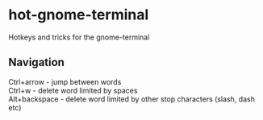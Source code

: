 # hot-gnome-terminal
Hotkeys and tricks for the gnome-terminal

## Navigation
Ctrl+arrow - jump between words\
Ctrl+w - delete word limited by spaces\
Alt+backspace - delete word limited by other stop characters (slash, dash etc)

